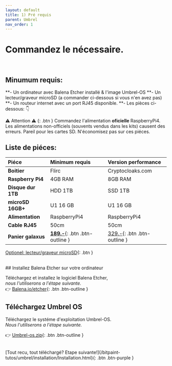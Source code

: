 ```yaml
---
layout: default
title: 1) Pré requis
parent: Umbrel
nav_order: 1
---
```



# Commandez le nécessaire. 
<br>



## Minumum requis:
**- Un ordinateur avec Balena Etcher installé & l'image Umbrel-OS
**- Un lecteur/graveur microSD (a commander ci-dessous si vous n'en avez pas)
**- Un routeur internet avec un port RJ45 disponible.
**- Les pièces ci-dessous: 👇

⚠️ Attention ⚠️
{: .btn }
Commandez l'alimentation **oficielle** RaspberryPi4.<br>
Les alimentations non-officiels (souvents vendus dans les kits) causent des erreurs.
Pareil pour les cartes SD. N'économisez pas sur ces piéces.<br>


## Liste de piéces:

| Piéce        | Minimum requis | Version performance |
|:-------------|:------------------|:------ |
| **Boitier**  | Flirc   | Cryptocloaks.com |
| **Raspberry Pi4** | 4GB RAM			   | 8GB RAM |
| **Disque dur 1TB** | HDD 1TB   | SSD 1TB   |
| **microSD 16GB+** | U1 16 GB    | U1 16 GB   |
| **Alimentation**    | RaspberryPi4 | RaspberryPi4  |
| **Cable RJ45**   | 50cm | 50cm |
| **Panier galaxus**     | [**189.-**](https://www.balena.io/etcher/){: .btn .btn-outline } | [329.-](https://github.com/getumbrel/umbrel-os/releases/download/v0.3.2/umbrel-os-v0.3.2.zip){: .btn .btn-outline }  |

[Optionel: lecteur/graveur microSD](https://www.galaxus.ch/fr/s1/product/sandisk-lecteur-usb-microsd-mobilemate-usb-30-lecteurs-de-cartes-9638318){: .btn }

<br>
## Installez Balena Etcher sur votre ordinateur

Téléchargez et installez le logiciel Balena Etcher,
<br> <i>nous l'utiliserons a l'étape suivante.</i> <br>
👉 [Balena.io/etcher](https://www.balena.io/etcher/ ){: .btn .btn-outline }
<br>
## Téléchargez Umbrel OS 
Téléchargez le systéme d'exploitation Umbrel-OS.
<br><i>Nous l'utiliserons a l'étape suivante.</i> <br>

👉 [Umbrel-os.zip](https://github.com/getumbrel/umbrel-os/releases/download/v0.3.2/umbrel-os-v0.3.2.zip ){: .btn .btn-outline }


<br>
[Tout recu, tout téléchargé? Etape suivante!](/bitpaint-tutos/umbrel/installation/Installation.html){: .btn .btn-purple }